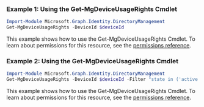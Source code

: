 ### Example 1: Using the Get-MgDeviceUsageRights Cmdlet
```powershell
Import-Module Microsoft.Graph.Identity.DirectoryManagement
Get-MgDeviceUsageRights -DeviceId $deviceId
```
This example shows how to use the Get-MgDeviceUsageRights Cmdlet.
To learn about permissions for this resource, see the [permissions reference](/graph/permissions-reference).
### Example 2: Using the Get-MgDeviceUsageRights Cmdlet
```powershell
Import-Module Microsoft.Graph.Identity.DirectoryManagement
Get-MgDeviceUsageRights -DeviceId $deviceId -Filter "state in ('active', 'suspended') and serviceIdentifier in ('ABCD')" 
```
This example shows how to use the Get-MgDeviceUsageRights Cmdlet.
To learn about permissions for this resource, see the [permissions reference](/graph/permissions-reference).
